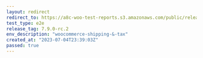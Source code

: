 ```yaml
---
layout: redirect
redirect_to: https://a8c-woo-test-reports.s3.amazonaws.com/public/release/7.9.0-rc.2/woocommerce-shipping-&-tax/e2e/index.html
test_type: e2e
release_tag: 7.9.0-rc.2
env_description: "woocommerce-shipping-&-tax"
created_at: "2023-07-04T23:39:03Z"
passed: true
---
```

